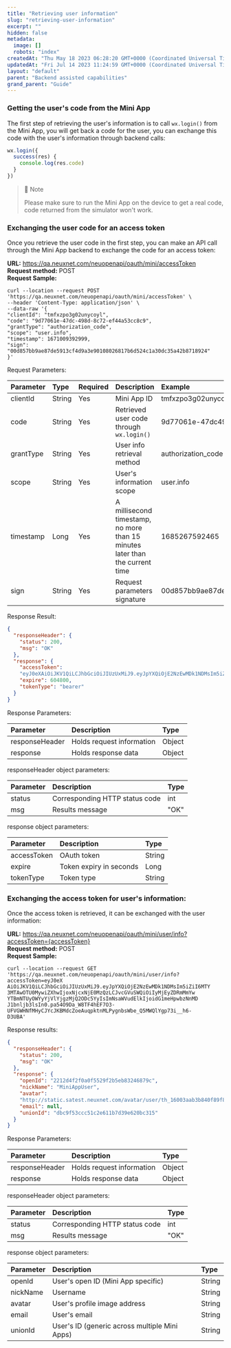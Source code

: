 ```yaml
---
title: "Retrieving user information"
slug: "retrieving-user-information"
excerpt: ""
hidden: false
metadata: 
  image: []
  robots: "index"
createdAt: "Thu May 18 2023 06:28:20 GMT+0000 (Coordinated Universal Time)"
updatedAt: "Fri Jul 14 2023 11:24:59 GMT+0000 (Coordinated Universal Time)"
layout: "default"
parent: "Backend assisted capabilities"
grand_parent: "Guide"
---
```

### Getting the user's code from the Mini App

The first step of retrieving the user's information is to call `wx.login()` from the Mini App, you will get back a code for the user, you can exchange this code with the user's information through backend calls:

```javascript
wx.login({
  success(res) {
    console.log(res.code)
  }
})
```

> 📘 Note
> 
> Please make sure to run the Mini App on the device to get a real code, code returned from the simulator won't work.

### Exchanging the user code for an access token

Once you retrieve the user code in the first step, you can make an API call through the Mini App backend to exchange the code for an access token:

**URL:** <https://qa.neuxnet.com/neuopenapi/oauth/mini/accessToken>  
**Request method:** POST  
**Request Sample:**

```curl
curl --location --request POST
'https://qa.neuxnet.com/neuopenapi/oauth/mini/accessToken' \
--header 'Content-Type: application/json' \
--data-raw '{
"clientId": "tmfxzpo3g02unycoyl",
"code": "9d77061e-47dc-498d-8c72-ef44a53cc8c9",
"grantType": "authorization_code",
"scope": "user.info",
"timestamp": 1671009392999,
"sign":
"00d857bb9ae87de5913cf4d9a3e90108026817b6d524c1a30dc35a42b8718924"
}'
```

Request Parameters:

| Parameter | Type   | Required | Description                                                                  | Example                                                          |
| :-------- | :----- | :------- | :--------------------------------------------------------------------------- | :--------------------------------------------------------------- |
| clientId  | String | Yes      | Mini App ID                                                                  | tmfxzpo3g02unycoyl                                               |
| code      | String | Yes      | Retrieved user code through `wx.login()`                                     | 9d77061e-47dc498d-8c72-ef44a53cc8c9                              |
| grantType | String | Yes      | User info retrieval method                                                   | authorization_code                                               |
| scope     | String | Yes      | User's information scope                                                     | user.info                                                        |
| timestamp | Long   | Yes      | A millisecond timestamp, no more than 15 minutes later than the current time | 1685267592465                                                    |
| sign      | String | Yes      | Request parameters signature                                                 | 00d857bb9ae87de5913cf4d9a3e90108026817b6d524c1a30dc35a42b8718924 |

Response Result:

```json
{
  "responseHeader": {
    "status": 200,
    "msg": "OK"
  },
  "response": {
    "accessToken":
    "eyJ0eXAiOiJKV1QiLCJhbGciOiJIUzUxMiJ9.eyJpYXQiOjE2NzEwMDk1NDMsIm5iZiI6MTY3MTAwOTU0MywiZXhwIjoxNjcxNjE0MzQzLCJvcGVuSWQiOiIyMjEyZDRmMmYwYTBmNTUyOWYyYjVlYjgzMjQ2ODc5YyIsImNsaWVudElkIjoidG1meHpwbzNnMDJ1bnljb3lsIn0.pa54O9Da_W8TF4hEF7O3-UFVGWHNfMHyCJYcJKBMdcZoeAuqpktnMLPygnbsWbe_Q5MWQlYgp73i__h6-D3UBA",
    "expire": 604800,
    "tokenType": "bearer"
  }
}
```

Response Parameters:

| Parameter      | Description               | Type   |
| :------------- | :------------------------ | :----- |
| responseHeader | Holds request information | Object |
| response       | Holds response data       | Object |

responseHeader object parameters:

| Parameter | Description                    | Type |
| :-------- | :----------------------------- | :--- |
| status    | Corresponding HTTP status code | int  |
| msg       | Results message                | "OK" |

response object parameters:

| Parameter   | Description             | Type   |
| :---------- | :---------------------- | :----- |
| accessToken | OAuth token             | String |
| expire      | Token expiry in seconds | Long   |
| tokenType   | Token type              | String |

### Exchanging the access token for user's information:

Once the access token is retrieved, it can be exchanged with the user information:

**URL:** <https://qa.neuxnet.com/neuopenapi/oauth/mini/user/info?accessToken={accessToken}>  
**Request method:** POST  
**Request Sample:**

```curl
curl --location --request GET
'https://qa.neuxnet.com/neuopenapi/oauth/mini/user/info?accessToken=eyJ0eX
AiOiJKV1QiLCJhbGciOiJIUzUxMiJ9.eyJpYXQiOjE2NzEwMDk1NDMsIm5iZiI6MTY
3MTAwOTU0MywiZXhwIjoxNjcxNjE0MzQzLCJvcGVuSWQiOiIyMjEyZDRmMmYw
YTBmNTUyOWYyYjVlYjgzMjQ2ODc5YyIsImNsaWVudElkIjoidG1meHpwbzNnMD
J1bnljb3lsIn0.pa54O9Da_W8TF4hEF7O3-
UFVGWHNfMHyCJYcJKBMdcZoeAuqpktnMLPygnbsWbe_Q5MWQlYgp73i__h6-
D3UBA'
```

Response results:

```json
{
  "responseHeader": {
    "status": 200,
    "msg": "OK"
  },
  "response": {
    "openId": "2212d4f2f0a0f5529f2b5eb83246879c",
    "nickName": "MiniAppUser",
    "avatar":
    "http://static.satest.neuxnet.com/avatar/user/th_16003aab3b840f89f8d3b3cf87a84846.jpg",
    "email": null,
    "unionId": "dbc9f53ccc51c2e611b7d39e620bc315"
  }
}
```

Response Parameters:

| Parameter      | Description               | Type   |
| :------------- | :------------------------ | :----- |
| responseHeader | Holds request information | Object |
| response       | Holds response data       | Object |

responseHeader object parameters:

| Parameter | Description                    | Type |
| :-------- | :----------------------------- | :--- |
| status    | Corresponding HTTP status code | int  |
| msg       | Results message                | "OK" |

response object parameters:

| Parameter | Description                                   | Type   |
| :-------- | :-------------------------------------------- | :----- |
| openId    | User's open ID (Mini App specific)            | String |
| nickName  | Username                                      | String |
| avatar    | User's profile image address                  | String |
| email     | User's email                                  | String |
| unionId   | User's ID (generic across multiple Mini Apps) | String |
